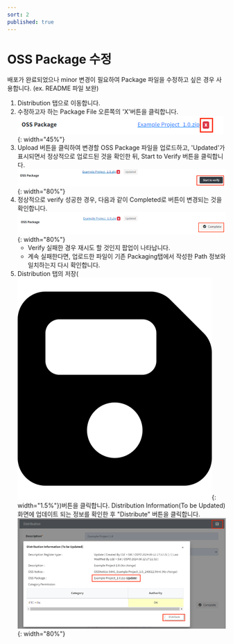 ```yaml
---
sort: 2
published: true
---
```


# OSS Package 수정
배포가 완료되었으나 minor 변경이 필요하여 Package 파일을 수정하고 싶은 경우 사용합니다. (ex. README 파일 보완)
1. Distribution 탭으로 이동합니다.
2. 수정하고자 하는 Package File 오른쪽의 'X'버튼을 클릭합니다.<br/>
   ![DistPackagingDelete](../../images/project/distribution/dist_packaging_delete.png){: width="45%"}
3. Upload 버튼을 클릭하여 변경할 OSS Package 파일을 업로드하고, 'Updated'가 표시되면서 정상적으로 업로드된 것을 확인한 뒤,
   Start to Verify 버튼을 클릭합니다.<br/>
   ![DistPackagingStartVerify](../../images/project/distribution/dist_packaging_start_verify.png){: width="80%"}
4. 정상적으로 verify 성공한 경우, 다음과 같이 Completed로 버튼이 변경되는 것을 확인합니다.<br/>
   ![DistPackagingComplete](../../images/project/distribution/dist_packaging_complete.png){: width="80%"}
   - Verify 실패한 경우 재시도 할 것인지 팝업이 나타납니다. 
   - 계속 실패한다면, 업로드한 파일이 기존 Packaging탭에서 작성한 Path 정보와 일치하는지 다시 확인합니다.
5. Distribution 탭의 저장(![SaveIcon](../../images/common/information_view_button/floppy-disk-solid.png){: width="1.5%"})버튼을 클릭합니다. 
   Distribution Information(To be Updated)화면에 업데이트 되는 정보를 확인한 후 "Distribute" 버튼을 클릭합니다.<br/>
   ![DistPackagingUpdateConfirm](../../images/project/distribution/dist_packaging_update.png){: width="80%"}
